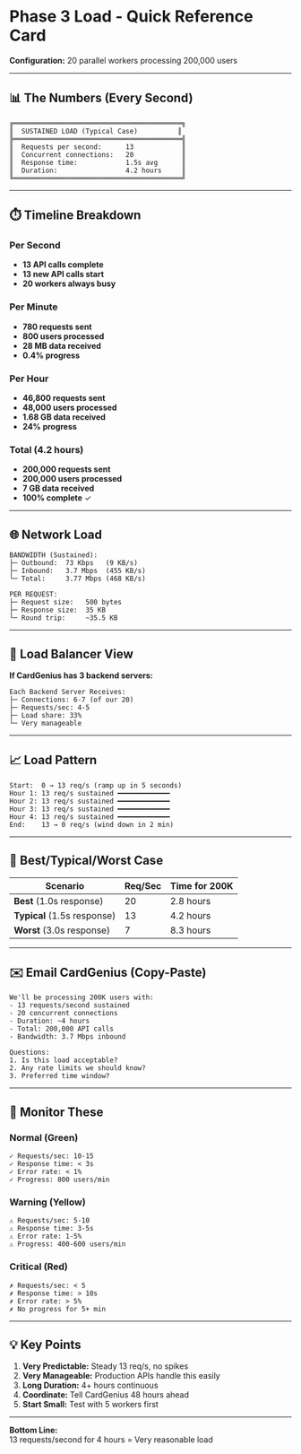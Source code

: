 # Phase 3 Load - Quick Reference Card

**Configuration:** 20 parallel workers processing 200,000 users

---

## 📊 The Numbers (Every Second)

```
╔══════════════════════════════════════════╗
║  SUSTAINED LOAD (Typical Case)          ║
╠══════════════════════════════════════════╣
║  Requests per second:      13            ║
║  Concurrent connections:   20            ║
║  Response time:            1.5s avg      ║
║  Duration:                 4.2 hours     ║
╚══════════════════════════════════════════╝
```

---

## ⏱️ Timeline Breakdown

### Per Second
- **13 API calls complete**
- **13 new API calls start**
- **20 workers always busy**

### Per Minute
- **780 requests sent**
- **800 users processed**
- **28 MB data received**
- **0.4% progress**

### Per Hour
- **46,800 requests sent**
- **48,000 users processed**
- **1.68 GB data received**
- **24% progress**

### Total (4.2 hours)
- **200,000 requests sent**
- **200,000 users processed**
- **7 GB data received**
- **100% complete** ✓

---

## 🌐 Network Load

```
BANDWIDTH (Sustained):
├─ Outbound:  73 Kbps   (9 KB/s)
├─ Inbound:   3.7 Mbps  (455 KB/s)
└─ Total:     3.77 Mbps (468 KB/s)

PER REQUEST:
├─ Request size:   500 bytes
├─ Response size:  35 KB
└─ Round trip:     ~35.5 KB
```

---

## 🎯 Load Balancer View

**If CardGenius has 3 backend servers:**

```
Each Backend Server Receives:
├─ Connections: 6-7 (of our 20)
├─ Requests/sec: 4-5
├─ Load share: 33%
└─ Very manageable
```

---

## 📈 Load Pattern

```
Start:  0 → 13 req/s (ramp up in 5 seconds)
Hour 1: 13 req/s sustained ━━━━━━━━━━━━━
Hour 2: 13 req/s sustained ━━━━━━━━━━━━━
Hour 3: 13 req/s sustained ━━━━━━━━━━━━━
Hour 4: 13 req/s sustained ━━━━━━━━━━━━━
End:    13 → 0 req/s (wind down in 2 min)
```

---

## 🔢 Best/Typical/Worst Case

| Scenario | Req/Sec | Time for 200K |
|----------|---------|---------------|
| **Best** (1.0s response) | 20 | 2.8 hours |
| **Typical** (1.5s response) | 13 | 4.2 hours |
| **Worst** (3.0s response) | 7 | 8.3 hours |

---

## ✉️ Email CardGenius (Copy-Paste)

```
We'll be processing 200K users with:
- 13 requests/second sustained
- 20 concurrent connections
- Duration: ~4 hours
- Total: 200,000 API calls
- Bandwidth: 3.7 Mbps inbound

Questions:
1. Is this load acceptable?
2. Any rate limits we should know?
3. Preferred time window?
```

---

## 🚨 Monitor These

### Normal (Green)
```
✓ Requests/sec: 10-15
✓ Response time: < 3s
✓ Error rate: < 1%
✓ Progress: 800 users/min
```

### Warning (Yellow)
```
⚠ Requests/sec: 5-10
⚠ Response time: 3-5s
⚠ Error rate: 1-5%
⚠ Progress: 400-600 users/min
```

### Critical (Red)
```
✗ Requests/sec: < 5
✗ Response time: > 10s
✗ Error rate: > 5%
✗ No progress for 5+ min
```

---

## 💡 Key Points

1. **Very Predictable:** Steady 13 req/s, no spikes
2. **Very Manageable:** Production APIs handle this easily
3. **Long Duration:** 4+ hours continuous
4. **Coordinate:** Tell CardGenius 48 hours ahead
5. **Start Small:** Test with 5 workers first

---

**Bottom Line:**  
13 requests/second for 4 hours = Very reasonable load



